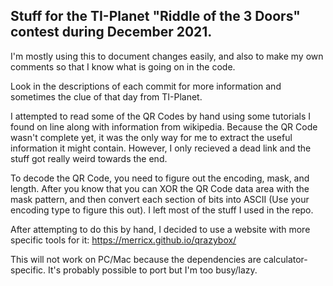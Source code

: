## Stuff for the TI-Planet "Riddle of the 3 Doors" contest during December 2021.

I'm mostly using this to document changes easily, and also to make my own comments so that I know what is going on in the code.

Look in the descriptions of each commit for more information and sometimes the clue of that day from TI-Planet. 

I attempted to read some of the QR Codes by hand using some tutorials I found on line along with information from wikipedia. Because the QR Code wasn't complete yet, it was the only way for me to extract the useful information it might contain. However, I only recieved a dead link and the stuff got really weird towards the end.

To decode the QR Code, you need to figure out the encoding, mask, and length. After you know that you can XOR the QR Code data area with the mask pattern, and then convert each section of bits into ASCII (Use your encoding type to figure this out). I left most of the stuff I used in the repo.

After attempting to do this by hand, I decided to use a website with more specific tools for it: https://merricx.github.io/qrazybox/

This will not work on PC/Mac because the dependencies are calculator-specific. It's probably possible to port but I'm too busy/lazy.

